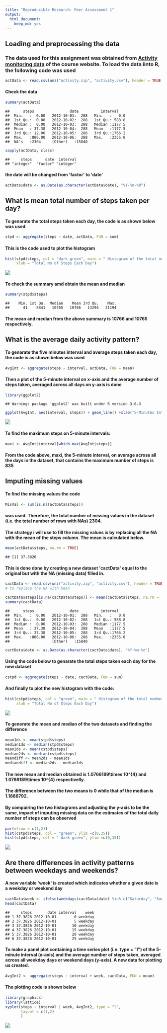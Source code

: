 ```yaml
---
title: "Reproducible Research: Peer Assessment 1"
output: 
  html_document: 
    keep_md: yes
---
```



## Loading and preprocessing the data
### The data used for this assignment was obtained from [Activity monitoring data](https://d396qusza40orc.cloudfront.net/repdata%2Fdata%2Factivity.zip) of the course website. To load the data iinto R, the following code was used

```r
actData <- read.csv(unz("activity.zip", "activity.csv"), header = TRUE, sep = ",")
```
#### Check the data

```r
summary(actData)
```

```
##      steps                date          interval     
##  Min.   :  0.00   2012-10-01:  288   Min.   :   0.0  
##  1st Qu.:  0.00   2012-10-02:  288   1st Qu.: 588.8  
##  Median :  0.00   2012-10-03:  288   Median :1177.5  
##  Mean   : 37.38   2012-10-04:  288   Mean   :1177.5  
##  3rd Qu.: 12.00   2012-10-05:  288   3rd Qu.:1766.2  
##  Max.   :806.00   2012-10-06:  288   Max.   :2355.0  
##  NA's   :2304     (Other)   :15840
```

```r
sapply(actData, class)
```

```
##     steps      date  interval 
## "integer"  "factor" "integer"
```
#### the date will be changed from 'factor' to 'date'

```r
actData$date <- as.Date(as.character(actData$date), "%Y-%m-%d")
```



## What is mean total number of steps taken per day?

#### To genarate the total steps taken each day, the code is as shown below was used

```r
stpd <- aggregate(steps ~ date, actData, FUN = sum)
```

#### This is the code used to plot the histogram

```r
hist(stpd$steps, col = "dark green", main = " Histogram of the total number of steps taken each day ", 
     xlab = "Total No of Steps Each Day")
```

![](PA1_template_files/figure-html/unnamed-chunk-1-1.png)<!-- -->

#### To check the summary amd obtain the mean and median

```r
summary(stpd$steps)
```

```
##    Min. 1st Qu.  Median    Mean 3rd Qu.    Max. 
##      41    8841   10765   10766   13294   21194
```
#### The mean and median from the above summary is **10766** and **10765** respectively.



## What is the average daily activity pattern?

#### To genarate the five minutes interval and average steps taken each day, the code is as shown below was used

```r
AvgInt <- aggregate(steps ~ interval, actData, FUN = mean)
```

#### Then a plot of the 5-minute interval on x-axis and the average number of steps taken, averaged across all days on y-axis is done

```r
library(ggplot2)
```

```
## Warning: package 'ggplot2' was built under R version 3.6.3
```

```r
ggplot(AvgInt, aes(interval, steps)) + geom_line() +xlab("5-Minutes Intervals") + ylab("Average Steps taken Across All Days")
```

![](PA1_template_files/figure-html/unnamed-chunk-2-1.png)<!-- -->

#### To find the maximum steps on 5-minute intervals:

```r
maxi <- AvgInt$interval[which.max(AvgInt$steps)]
```
#### From the code above, maxi, the 5-minute interval, on average across all the days in the dataset, that contains the maximum number of steps is **835**


   
   
## Imputing missing values

#### To find the missing values the code 

```r
MisVal <- sum(is.na(actData$steps))
```
#### was used. Therefore, the total number of missing values in the dataset (i.e. the total number of rows with NAs) **2304**.


#### The strategy i will use to fill the missing values is by replacing all the NA with the mean of the steps column. The mean is calculated below.

```r
mean(actData$steps, na.rm = TRUE)
```

```
## [1] 37.3826
```

#### This is done done by creating a new dataset 'cactData' equal to the original but with the NA (missing data) filled in.


```r
cactData <- read.csv(unz("activity.zip", "activity.csv"), header = TRUE, sep = ",")
# to replace the NA with mean

cactData$steps[is.na(cactData$steps)] <- mean(cactData$steps, na.rm = TRUE)
summary(cactData)
```

```
##      steps                date          interval     
##  Min.   :  0.00   2012-10-01:  288   Min.   :   0.0  
##  1st Qu.:  0.00   2012-10-02:  288   1st Qu.: 588.8  
##  Median :  0.00   2012-10-03:  288   Median :1177.5  
##  Mean   : 37.38   2012-10-04:  288   Mean   :1177.5  
##  3rd Qu.: 37.38   2012-10-05:  288   3rd Qu.:1766.2  
##  Max.   :806.00   2012-10-06:  288   Max.   :2355.0  
##                   (Other)   :15840
```

```r
cactData$date <- as.Date(as.character(cactData$date), "%Y-%m-%d")
```


#### Using the code below to genarate the total steps taken each day for the new dataset

```r
cstpd <- aggregate(steps ~ date, cactData, FUN = sum)
```


#### And finally to plot the new histogram with the code:

```r
hist(cstpd$steps, col = "green", main = " Histogram of the total number of steps taken each day ", 
     xlab = "Total No of Steps Each Day")
```

![](PA1_template_files/figure-html/unnamed-chunk-3-1.png)<!-- -->


#### To generate the mean and median of the two datasets and finding the difference

```r
mean1ds <- mean(stpd$steps)
median1ds <- median(stpd$steps)
mean2ds <- mean(cstpd$steps)
median2ds <- median(cstpd$steps)
meandiff <- mean2ds - mean1ds
mediandiff <- median2ds - median1ds
```


#### The new mean and median obtained is **1.0766189\times 10^{4}** and **1.0766189\times 10^{4}** respectivelly.  
#### The difference between the two means is **0** while that of the median is **1.1886792**.
   

#### By compairing the two histograms and adjusting the y-axis to be the same, impact of imputing missing data on the estimates of the total daily number of steps can be observed


```r
par(mfrow = c(1,2))
hist(cstpd$steps, col = "green", ylim =c(0,35))
hist(stpd$steps, col = " dark green", ylim =c(0,35))
```

![](PA1_template_files/figure-html/unnamed-chunk-4-1.png)<!-- -->
   
   

## Are there differences in activity patterns between weekdays and weekends?

#### A new variable 'week' is created which indicates whether a given date is a weekday or weekend day

```r
cactData$week <- ifelse(weekdays(cactData$date) %in% c("Saturday", "Sunday"), "weekend", "weekday")
head(cactData)
```

```
##     steps       date interval    week
## 1 37.3826 2012-10-01        0 weekday
## 2 37.3826 2012-10-01        5 weekday
## 3 37.3826 2012-10-01       10 weekday
## 4 37.3826 2012-10-01       15 weekday
## 5 37.3826 2012-10-01       20 weekday
## 6 37.3826 2012-10-01       25 weekday
```


#### To make a panel plot containing a time series plot (i.e. type = "l") of the 5-minute interval (x-axis) and the average number of steps taken, averaged across all weekday days or weekend days (y-axis). A new data for plotting us created.

```r
AvgInt2 <- aggregate(steps ~ interval + week, cactData, FUN = mean)
```
#### The plotting code is shown below

```r
library(graphics)
library(lattice)
xyplot(steps ~ interval | week, AvgInt2, type = "l", 
       layout = c(1,2)
       )
```

![](PA1_template_files/figure-html/unnamed-chunk-5-1.png)<!-- -->

